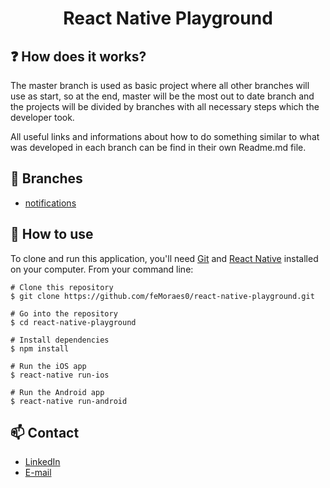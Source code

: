 <h1 align="center">React Native Playground</h1>

## :question: How does it works?
The master branch is used as basic project where all other branches will use as start, so at the end, master will be the most out to date branch and the projects will be divided by branches with all necessary steps which the developer took.

All useful links and informations about how to do something similar to what was developed in each branch can be find in their own Readme.md file.

## :trident: Branches
 - [notifications](https://github.com/feMoraes0/react-native-playground/tree/notifications)
## :book: How to use

To clone and run this application, you'll need [Git](https://git-scm.com/downloads) and [React Native](https://reactnative.dev/docs/getting-started) installed on your computer. From your command line:

```
# Clone this repository
$ git clone https://github.com/feMoraes0/react-native-playground.git

# Go into the repository
$ cd react-native-playground

# Install dependencies
$ npm install

# Run the iOS app
$ react-native run-ios

# Run the Android app
$ react-native run-android
```

## :mailbox: Contact
  - <a target="_blank" href="https://www.linkedin.com/in/fernando-moraes-48a26916a/">LinkedIn</a>
  - <a target="_blank" href="mailto:fernandomoraes.lopes@gmail.com">E-mail</a>